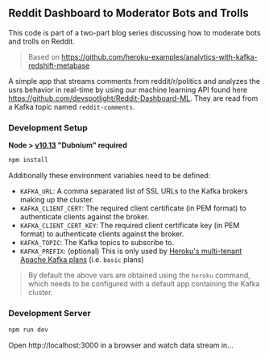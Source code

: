 ## Reddit Dashboard to Moderator Bots and Trolls

This code is part of a two-part blog series discussing how to moderate bots and trolls on Reddit.

> Based on https://github.com/heroku-examples/analytics-with-kafka-redshift-metabase

A simple app that streams comments from reddit/r/politics and analyzes the usrs behavior in real-time by using our machine learning API found here https://github.com/devspotlight/Reddit-Dashboard-ML. They are read from a Kafka topic named `reddit-comments`.

### Development Setup

**Node > [v10.13](https://nodejs.org/dist/v10.13.0/docs/api/) "Dubnium" required**

```sh
npm install
```

Additionally these environment variables need to be defined:

- `KAFKA_URL`: A comma separated list of SSL URLs to the Kafka brokers making up the cluster.
- `KAFKA_CLIENT_CERT`: The required client certificate (in PEM format) to authenticate clients against the broker.
- `KAFKA_CLIENT_CERT_KEY`: The required client certificate key (in PEM format) to authenticate clients against the broker.
- `KAFKA_TOPIC`: The Kafka topics to subscribe to.
- `KAFKA_PREFIX`: (optional) This is only used by [Heroku's multi-tenant Apache Kafka plans](https://devcenter.heroku.com/articles/multi-tenant-kafka-on-heroku) (i.e. `basic` plans)

> By default the above vars are obtained using the `heroku` command, which needs to be configured with a default app containing the Kafka cluster.

### Development Server

```sh
npm run dev
```

Open http://localhost:3000 in a browser and watch data stream in...
